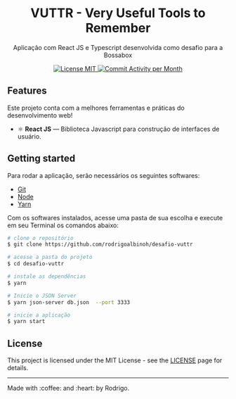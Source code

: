 
<h1 align="center">
<br>
VUTTR - Very Useful Tools to Remember
</h1>

<p align="center">Aplicação com React JS e Typescript desenvolvida como desafio para a Bossabox </p>

<p align="center">
  <a href="https://opensource.org/licenses/MIT">
    <img src="https://img.shields.io/badge/License-MIT-blue.svg" alt="License MIT">
  </a>
  <a href="https://github.com/rodrigoalbinoh/desafio-vuttr/commits/master">
    <img src="https://img.shields.io/github/commit-activity/y/rodrigoalbinoh/desafio-vuttr" alt="Commit Activity per Month">
  </a>
</p>

## Features
Este projeto conta com a melhores ferramentas e práticas do desenvolvimento web!

- ⚛️ **React JS** — Biblioteca Javascript para construção de interfaces de usuário.

## Getting started

Para rodar a aplicação, serão necessários os seguintes softwares:
* [Git](https://git-scm.com)
* [Node](https://nodejs.org/)
* [Yarn](https://yarnpkg.com/)

Com os softwares instalados, acesse uma pasta de sua escolha e execute em seu Terminal os comandos abaixo:
```bash
# clone o repositório
$ git clone https://github.com/rodrigoalbinoh/desafio-vuttr

# acesse a pasta do projeto
$ cd desafio-vuttr

# instale as dependências
$ yarn

# Inicie o JSON Server
$ yarn json-server db.json  --port 3333

# inicie a aplicação
$ yarn start

```

## License

This project is licensed under the MIT License - see the [LICENSE](https://opensource.org/licenses/MIT) page for details.

<hr />
Made with :coffee: and :heart: by Rodrigo.
